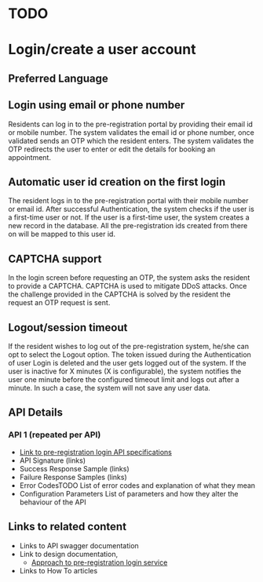 # TODO

#  Login/create a user account

##  Preferred Language

##  Login using email or phone number
Residents can log in to the pre-registration portal by providing their email id or mobile number. The system validates the email id or phone number, once validated sends an OTP which the resident enters. The system validates the OTP redirects the user to enter or edit the details for booking an appointment.

## Automatic user id creation on the first login 
The resident logs in to the pre-registration portal with their mobile number or email id. After successful Authentication, the system checks if the user is a first-time user or not. If the user is a first-time user, the system creates a new record in the database. All the pre-registration ids created from there on will be mapped to this user id.

## CAPTCHA support
In the login screen before requesting an OTP, the system asks the resident to provide a CAPTCHA. CAPTCHA is used to mitigate DDoS attacks. Once the challenge provided in the CAPTCHA is solved by the resident the request an OTP request is sent.

## Logout/session timeout 
If the resident wishes to log out of the pre-registration system, he/she can opt to select the Logout option. The token issued during the Authentication of user Login is deleted and the user gets logged out of the system.  If the user is inactive for X minutes (X is configurable), the system notifies the user one minute before the configured timeout limit and logs out after a minute. In such a case, the system will not save any user data.


## API Details
### API 1 (repeated per API)
* [Link to pre-registration login API specifications](../../../api-reference/Pre-Registration-APIs.md#login-service-public)
* API Signature (links)
* Success Response Sample  (links)
* Failure Response Samples (links)
* Error CodesTODO
    List of error codes and explanation of what they mean
* Configuration Parameters
    List of parameters and how they alter the behaviour of the API

## Links to related content
* Links to API swagger documentation
* Link to design documentation,
    * [Approach to pre-registration login service](https://github.com/mosip/pre-registration/blob/1.1.5/design/pre-registration/pre-registration-login-service.md)
* Links to How To articles

